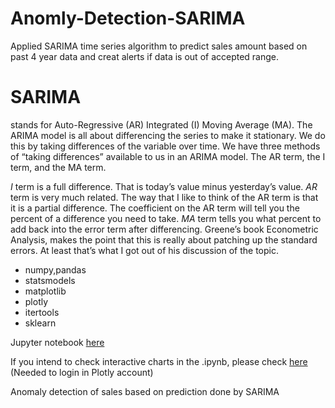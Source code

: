 # Anomly-Detection-SARIMA

Applied SARIMA time series algorithm to predict sales amount based on past 4 year data and creat alerts if data is out of accepted range.

# SARIMA
stands for Auto-Regressive (AR) Integrated (I) Moving Average (MA). The ARIMA model is all about differencing the series to make it stationary. We do this by taking differences of the variable over time. We have three methods of “taking differences” available to us in an ARIMA model. The AR term, the I term, and the MA term. 

*_I_* term is a full difference. That is today’s value minus yesterday’s value.
*_AR_* term is very much related. The way that I like to think of the AR term is that it is a partial difference. The coefficient on the AR term will tell you the percent of a difference you need to take. 
*_MA_* term tells you what percent to add back into the error term after differencing. Greene’s book Econometric Analysis, makes the point that this is really about patching up the standard errors. At least that’s what I got out of his discussion of the topic.


* numpy,pandas
* statsmodels
* matplotlib
* plotly
* itertools
* sklearn


Jupyter notebook [here](https://github.com/RuoyunCarina-D/Anomly-Detection-SARIMA/blob/master/SARIMA%20.ipynb)

If you intend to check interactive charts in the .ipynb, please check [here](http://nbviewer.jupyter.org/github/RuoyunCarina-D/Anomly-Detection-SARIMA/blob/master/interactive%20source.ipynb) (Needed to login in Plotly account)

Anomaly detection of sales based on prediction done by SARIMA

